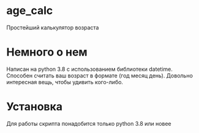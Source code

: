 # age_calc
Простейший калькулятор возраста
# Немного о нем
Написан на python 3.8 с использованием библиотеки datetime. Способен считать ваш возраст в формате (год месяц день).
Довольно интересная вещь, чтобы удивить кого-либо.
# Установка
Для работы скрипта понадобится только python 3.8 или новее
